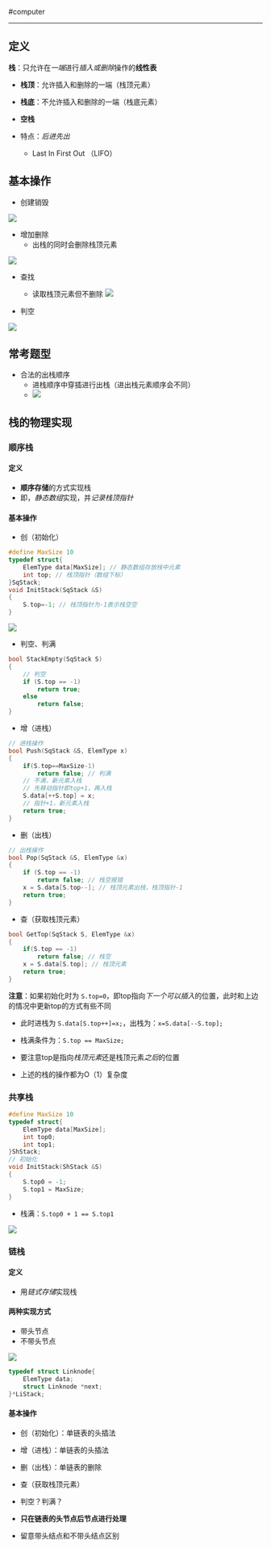 #computer 

---
## 定义

**栈**：只允许在*一端*进行*插入或删除*操作的**线性表**

- **栈顶**：允许插入和删除的一端（栈顶元素）
- **栈底**：不允许插入和删除的一端（栈底元素）
- **空栈**

- 特点：*后进先出*
	- Last In First Out （LIFO）

## 基本操作

- 创建销毁

![](../img/Pasted%20image%2020231209165615.png)

- 增加删除
	- 出栈的同时会删除栈顶元素

![](../img/Pasted%20image%2020231209165620.png)

- 查找
	- 读取栈顶元素但不删除
![](../img/Pasted%20image%2020231209165659.png)

- 判空

![](../img/Pasted%20image%2020231209165724.png)

## 常考题型

- 合法的出栈顺序
	- 进栈顺序中穿插进行出栈（进出栈元素顺序会不同）
	- ![](../img/Pasted%20image%2020231209165900.png)

## 栈的物理实现
### 顺序栈

#### 定义

- **顺序存储**的方式实现栈
- 即，*静态数组*实现，并*记录栈顶指针*

#### 基本操作

- 创（初始化）

```c
#define MaxSize 10
typedef struct{
	ElemType data[MaxSize]; // 静态数组存放栈中元素
	int top; // 栈顶指针（数组下标）
}SqStack;
void InitStack(SqStack &S)
{
	S.top=-1; // 栈顶指针为-1表示栈空空
}
```

![](../img/Pasted%20image%2020231210163238.png)

- 判空、判满

```c
bool StackEmpty(SqStack S)
{
	// 判空
	if (S.top == -1) 
		return true;
	else 
		return false;
}
```

- 增（进栈）

```c
// 进栈操作
bool Push(SqStack &S, ElemType x)
{
	if(S.top==MaxSize-1) 
		return false; // 判满
	// 不满，新元素入栈
	// 先移动指针即top+1，再入栈
	S.data[++S.top] = x;
	// 指针+1，新元素入栈
	return true;
}
```

- 删（出栈）

```c
// 出栈操作
bool Pop(SqStack &S, ElemType &x)
{
	if (S.top == -1) 
		return false; // 栈空报错
	x = S.data[S.top--]; // 栈顶元素出栈，栈顶指针-1
	return true;
}
```

- 查（获取栈顶元素）

```c
bool GetTop(SqStack S, ElemType &x)
{
	if(S.top == -1) 
		return false; // 栈空
	x = S.data[S.top]; // 栈顶元素
	return true;
}
```

**注意**：如果初始化时为 `S.top=0`，即top指向*下一个可以插入*的位置，此时和上边的情况中更新top的方式有些不同
- 此时进栈为 `S.data[S.top++]=x;`，出栈为：`x=S.data[--S.top];`
- 栈满条件为：`S.top == MaxSize;`
- 要注意top是指向*栈顶元素*还是栈顶元素*之后*的位置

- 上述的栈的操作都为O（1）复杂度

### 共享栈

```c
#define MaxSize 10
typedef struct{
	ElemType data[MaxSize];
	int top0;
	int top1;
}ShStack;
// 初始化
void InitStack(ShStack &S)
{
	S.top0 = -1;
	S.top1 = MaxSize;
}
```

- 栈满：`S.top0 + 1 == S.top1`

![](../img/Pasted%20image%2020231210164606.png)

### 链栈

#### 定义

- 用*链式存储*实现栈

#### 两种实现方式

- 带头节点
- 不带头节点

![](../img/Pasted%20image%2020231211140320.png)

```c
typedef struct Linknode{
	ElemType data;
	struct Linknode *next;
}*LiStack;
```

#### 基本操作

- 创（初始化）：单链表的头插法
- 增（进栈）：单链表的头插法
- 删（出栈）：单链表的删除
- 查（获取栈顶元素）
- 判空？判满？

- **只在链表的头节点后节点进行处理**
- 留意带头结点和不带头结点区别